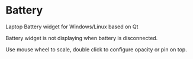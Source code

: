 # Battery
Laptop Battery widget for Windows/Linux based on Qt

Battery widget is not displaying when battery is disconnected.

Use mouse wheel to scale, double click to configure opacity or pin on top.

